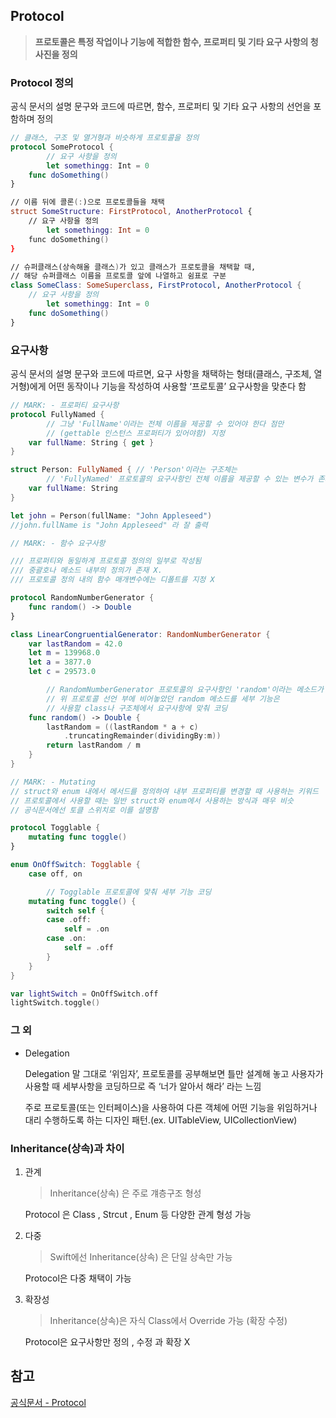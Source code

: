 ## Protocol

> **프로토콜은 특정 작업이나 기능에 적합한 함수, 프로퍼티 및 기타 요구 사항의 청사진을 정의**

### Protocol 정의

공식 문서의 설명 문구와 코드에 따르면, 함수, 프로퍼티 및 기타 요구 사항의 선언을 포함하며 정의

```swift
// 클래스, 구조 및 열거형과 비슷하게 프로토콜을 정의
protocol SomeProtocol {
		// 요구 사항을 정의
		let somethingg: Int = 0
    func doSomething()
}

// 이름 뒤에 콜론(:)으로 프로토콜들을 채택
struct SomeStructure: FirstProtocol, AnotherProtocol {
    // 요구 사항을 정의
		let somethingg: Int = 0
    func doSomething()
}

// 슈퍼클래스(상속해올 클래스)가 있고 클래스가 프로토콜을 채택할 때,
// 해당 슈퍼클래스 이름을 프로토콜 앞에 나열하고 쉼표로 구분
class SomeClass: SomeSuperclass, FirstProtocol, AnotherProtocol {
    // 요구 사항을 정의
		let somethingg: Int = 0
    func doSomething()
}
```

### 요구사항

공식 문서의 설명 문구와 코드에 따르면, 요구 사항을 채택하는 형태(클래스, 구조체, 열거형)에게 어떤 동작이나 기능을 작성하여 사용할 ‘프로토콜’ 요구사항을 맞춘다 함

```swift
// MARK: - 프로퍼티 요구사항
protocol FullyNamed {
		// 그냥 'FullName'이라는 전체 이름을 제공할 수 있어야 한다 점만
		// (gettable 인스턴스 프로퍼티가 있어야함) 지정
    var fullName: String { get }
}

struct Person: FullyNamed { // 'Person'이라는 구조체는
		// 'FullyNamed' 프로토콜의 요구사항인 전체 이름을 제공할 수 있는 변수가 존재
    var fullName: String
}

let john = Person(fullName: "John Appleseed")
//john.fullName is "John Appleseed" 라 잘 출력

// MARK: - 함수 요구사항

/// 프로퍼티와 동일하게 프로토콜 정의의 일부로 작성됨
/// 중괄호나 메소드 내부의 정의가 존재 X.
/// 프로토콜 정의 내의 함수 매개변수에는 디폴트를 지정 X

protocol RandomNumberGenerator {
    func random() -> Double
}

class LinearCongruentialGenerator: RandomNumberGenerator {
    var lastRandom = 42.0
    let m = 139968.0
    let a = 3877.0
    let c = 29573.0

		// RandomNumberGenerator 프로토콜의 요구사항인 'random'이라는 메소드가 존재
		// 위 프로토콜 선언 부에 비어놓았던 random 메소드를 세부 기능은
		// 사용할 class나 구조체에서 요구사항에 맞춰 코딩
    func random() -> Double {
        lastRandom = ((lastRandom * a + c)
            .truncatingRemainder(dividingBy:m))
        return lastRandom / m
    }
}

// MARK: - Mutating
// struct와 enum 내에서 메서드를 정의하여 내부 프로퍼티를 변경할 때 사용하는 키워드
// 프로토콜에서 사용할 때는 일반 struct와 enum에서 사용하는 방식과 매우 비슷
// 공식문서에선 토클 스위치로 이를 설명함

protocol Togglable {
    mutating func toggle()
}

enum OnOffSwitch: Togglable {
    case off, on

		// Togglable 프로토콜에 맟춰 세부 기능 코딩
    mutating func toggle() {
        switch self {
        case .off:
            self = .on
        case .on:
            self = .off
        }
    }
}

var lightSwitch = OnOffSwitch.off
lightSwitch.toggle()
```

### 그 외

- Delegation

  Delegation 말 그대로 ‘위임자’, 프로토콜를 공부해보면 틀만 설계해 놓고 사용자가 사용할 때 세부사항을 코딩하므로 즉 ‘너가 알아서 해라’ 라는 느낌

  주로 프로토콜(또는 인터페이스)을 사용하여 다른 객체에 어떤 기능을 위임하거나 대리 수행하도록 하는 디자인 패턴.(ex. UITableView, UICollectionView)

### Inheritance(상속)과 차이

1. 관계

   > Inheritance(상속) 은 주로 걔층구조 형성

   Protocol 은 Class , Strcut , Enum 등 다양한 관계 형성 가능
   <br/>

2. 다중

   > Swift에선 Inheritance(상속) 은 단일 상속만 가능

   Protocol은 다중 채택이 가능
   <br/>

3. 확장성

   > Inheritance(상속)은 자식 Class에서 Override 가능 (확장 수정)

   Protocol은 요구사항만 정의 , 수정 과 확장 X

## 참고

[공식문서 - Protocol](https://docs.swift.org/swift-book/documentation/the-swift-programming-language/protocols)
